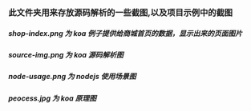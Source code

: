 ### 此文件夹用来存放源码解析的一些截图,以及项目示例中的截图
##### shop-index.png 为 koa 例子提供给商城首页的数据，显示出来的页面图片
##### source-img.png 为 koa 源码解析图
##### node-usage.png 为 nodejs 使用场景图
##### peocess.jpg 为 koa 原理图
